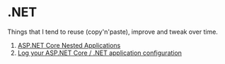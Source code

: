 # .NET

Things that I tend to reuse (copy'n'paste), improve and tweak over time.

1. [ASP.NET Core Nested Applications](AspNetCoreNestedApps)
1. [Log your ASP.NET Core / .NET application configuration](LogTheConfig)
